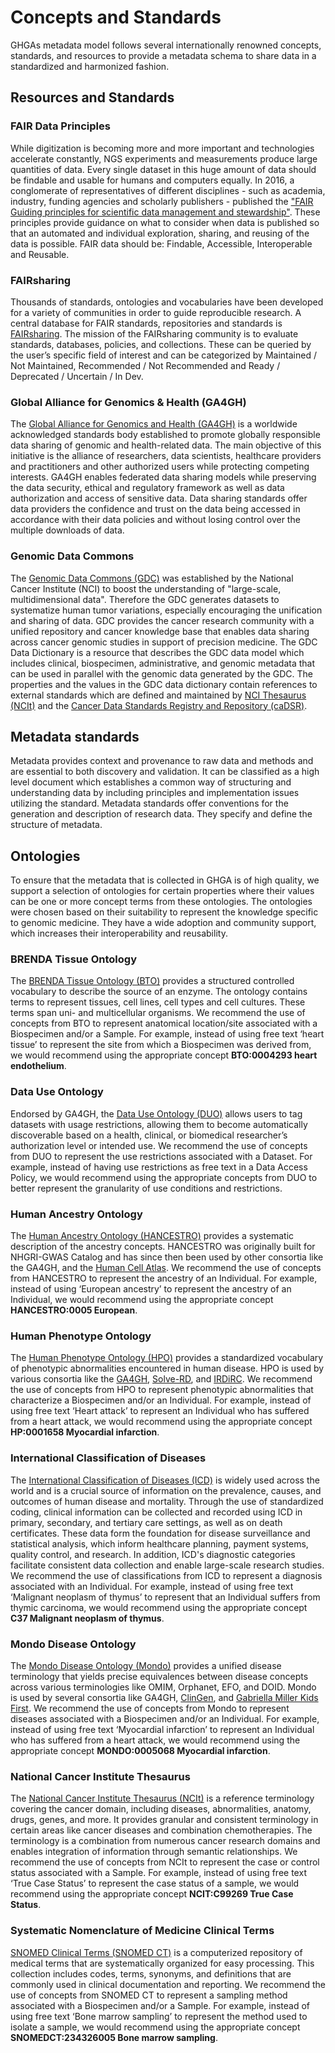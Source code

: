 # **Concepts and Standards**
GHGAs metadata model follows several internationally renowned concepts, standards, and resources to provide a metadata schema to share data in a standardized and harmonized fashion.

## **Resources and Standards**

### **FAIR Data Principles**
While digitization is becoming more and more important and technologies accelerate constantly, NGS experiments and measurements produce large quantities of data. Every single dataset in this huge amount of data should be findable and usable for humans and computers equally. In 2016, a conglomerate of representatives of different disciplines - such as academia, industry, funding agencies and scholarly publishers - published the ["FAIR Guiding principles for scientific data management and stewardship"](https://doi.org/10.1038/sdata.2016.18). These principles provide guidance on what to consider when data is published so that an automated and individual exploration, sharing, and reusing of the data is possible. FAIR data should be:  Findable, Accessible, Interoperable and Reusable.

### **FAIRsharing**
Thousands of standards, ontologies and vocabularies have been developed for a variety of communities in order to guide reproducible research. A central database for FAIR standards, repositories and standards is [FAIRsharing](https://fairsharing.org). The mission of the FAIRsharing community is to evaluate standards, databases, policies, and collections. These can be queried by the user’s specific field of interest and can be categorized by Maintained / Not Maintained, Recommended / Not Recommended and Ready / Deprecated / Uncertain / In Dev.

### **Global Alliance for Genomics & Health (GA4GH)**
The [Global Alliance for Genomics and Health (GA4GH)](https://www.ga4gh.org/) is a worldwide acknowledged standards body established to promote globally responsible data sharing of genomic and health-related data. The main objective of this initiative is the alliance of researchers, data scientists, healthcare providers and practitioners and other authorized users while protecting competing interests. GA4GH enables federated data sharing models while preserving the data security, ethical and regulatory framework as well as data authorization and access of sensitive data. Data sharing standards offer data providers the confidence and trust on the data being accessed in accordance with their data policies and without losing control over the multiple downloads of data.

### **Genomic Data Commons**
The [Genomic Data Commons (GDC)](https://datacommons.cancer.gov/repository/genomic-data-commons) was established by the National Cancer Institute (NCI) to boost the understanding of "large-scale, multidimensional data". Therefore the GDC generates datasets to systematize human tumor variations, especially encouraging the unification and sharing of data.  GDC provides the cancer research community with a unified repository and cancer knowledge base that enables data sharing across cancer genomic studies in support of precision medicine. The GDC Data Dictionary is a resource that describes the GDC data model which includes clinical, biospecimen, administrative, and genomic metadata that can be used in parallel with the genomic data generated by the GDC.
The properties and the values in the GDC data dictionary contain references to external standards which are defined and maintained by [NCI Thesaurus (NCIt)](https://ncithesaurus.nci.nih.gov/ncitbrowser/) and the [Cancer Data Standards Registry and Repository (caDSR)](https://datascience.cancer.gov/resources/metadata).

## **Metadata standards**
Metadata provides context and provenance to raw data and methods and are essential to both discovery and validation. It can be classified as a high level document which establishes a common way of structuring and understanding data by including principles and implementation issues utilizing the standard. Metadata standards offer conventions for the generation and description of research data. They specify and define the structure of metadata.

## **Ontologies**

To ensure that the metadata that is collected in GHGA is of high quality, we support a selection of ontologies for certain properties where their values can be one or more concept terms from these ontologies. The ontologies were chosen based on their suitability to represent the knowledge specific to genomic medicine. They have a wide adoption and community support, which increases their interoperability and reusability.

### **BRENDA Tissue Ontology**
The [BRENDA Tissue Ontology (BTO)](https://obofoundry.org/ontology/bto.html ) provides a structured controlled vocabulary to describe the source of an enzyme. The ontology contains terms to represent tissues, cell lines, cell types and cell cultures. These terms span uni- and multicellular organisms. We recommend the use of concepts from BTO to represent anatomical location/site associated with a Biospecimen and/or a Sample. For example, instead of using free text ‘heart tissue’ to represent the site from which a Biospecimen was derived from, we would recommend using the appropriate concept **BTO:0004293 heart endothelium**.

### **Data Use Ontology**
Endorsed by GA4GH, the [Data Use Ontology (DUO)](https://obofoundry.org/ontology/duo.html) allows users to tag datasets with usage restrictions, allowing them to become automatically discoverable based on a health, clinical, or biomedical researcher’s authorization level or intended use. We recommend the use of concepts from DUO to represent the use restrictions associated with a Dataset. For example, instead of having use restrictions as free text in a Data Access Policy, we would recommend using the appropriate concepts from DUO to better represent the granularity of use conditions and restrictions.

### **Human Ancestry Ontology**
The [Human Ancestry Ontology (HANCESTRO)](https://obofoundry.org/ontology/hancestro) provides a systematic description of the ancestry concepts. HANCESTRO was originally built for NHGRI-GWAS Catalog and has since then been used by other consortia like the GA4GH, and the [Human Cell Atlas](https://www.humancellatlas.org). We recommend the use of concepts from HANCESTRO to represent the ancestry of an Individual. For example, instead of using ‘European ancestry’ to represent the ancestry of an Individual, we would recommend using the appropriate concept **HANCESTRO:0005 European**.

### **Human Phenotype Ontology**
The [Human Phenotype Ontology (HPO)](https://obofoundry.org/ontology/hp) provides a standardized vocabulary of phenotypic abnormalities encountered in human disease. HPO is used by various consortia like the [GA4GH](https://www.ga4gh.org), [Solve-RD](https://solve-rd.eu), and [IRDiRC](https://irdirc.org). We recommend the use of concepts from HPO to represent phenotypic abnormalities that characterize a Biospecimen and/or an Individual. For example, instead of using free text ‘Heart attack’ to represent an Individual who has suffered from a heart attack, we would recommend using the appropriate concept **HP:0001658 Myocardial infarction**.

### **International Classification of Diseases**
The [International Classification of Diseases (ICD)](https://www.who.int/classifications/classification-of-diseases) is widely used across the world and is a crucial source of information on the prevalence, causes, and outcomes of human disease and mortality. Through the use of standardized coding, clinical information can be collected and recorded using ICD in primary, secondary, and tertiary care settings, as well as on death certificates. These data form the foundation for disease surveillance and statistical analysis, which inform healthcare planning, payment systems, quality control, and research. In addition, ICD's diagnostic categories facilitate consistent data collection and enable large-scale research studies. We recommend the use of classifications from ICD to represent a diagnosis associated with an Individual. For example, instead of using free text ‘Malignant neoplasm of thymus’ to represent that an Individual suffers from thymic carcinoma, we would recommend using the appropriate concept **C37 Malignant neoplasm of thymus**.

### **Mondo Disease Ontology**
The [Mondo Disease Ontology (Mondo)](https://obofoundry.org/ontology/mondo) provides a unified disease terminology that yields precise equivalences between disease concepts across various terminologies like OMIM, Orphanet, EFO, and DOID. Mondo is used by several consortia like GA4GH, [ClinGen](https://clinicalgenome.org), and [Gabriella Miller Kids First](https://kidsfirstdrc.org). We recommend the use of concepts from Mondo to represent diseases associated with a Biospecimen and/or an Individual. For example, instead of using free text ‘Myocardial infarction’ to represent an Individual who has suffered from a heart attack, we would recommend using the appropriate concept **MONDO:0005068 Myocardial infarction**.

### **National Cancer Institute Thesaurus**
The [National Cancer Institute Thesaurus (NCIt)](https://obofoundry.org/ontology/ncit.html ) is a reference terminology covering the cancer domain, including diseases, abnormalities, anatomy, drugs, genes, and more. It provides granular and consistent terminology in certain areas like cancer diseases and combination chemotherapies. The terminology is a combination from numerous cancer research domains and enables integration of information through semantic relationships. We recommend the use of concepts from NCIt to represent the case or control status associated with a Sample. For example, instead of using free text ‘True Case Status’ to represent the case status of a sample, we would recommend using the appropriate concept **NCIT:C99269 True Case Status**.

### **Systematic Nomenclature of Medicine Clinical Terms**
[SNOMED Clinical Terms (SNOMED CT)](https://www.ebi.ac.uk/ols/ontologies/snomed) is a computerized repository of medical terms that are systematically organized for easy processing. This collection includes codes, terms, synonyms, and definitions that are commonly used in clinical documentation and reporting. We recommend the use of concepts from SNOMED CT to represent a sampling method associated with a Biospecimen and/or a Sample. For example, instead of using free text ‘Bone marrow sampling’ to represent the method used to isolate a sample, we would recommend using the appropriate concept **SNOMEDCT:234326005 Bone marrow sampling**.



